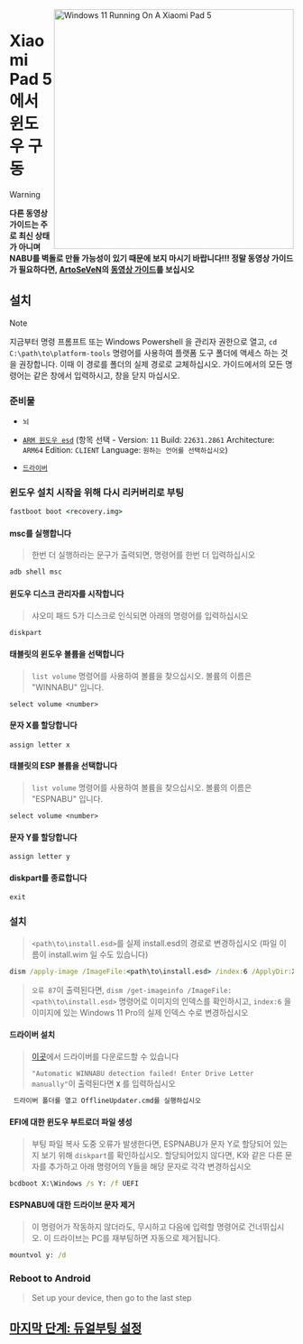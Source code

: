 <img align="right" src="https://raw.githubusercontent.com/erdilS/Port-Windows-11-Xiaomi-Pad-5/main/nabu.png" width="425" alt="Windows 11 Running On A Xiaomi Pad 5">

# Xiaomi Pad 5 에서 윈도우 구동
> [!WARNING]
> **다른 동영상 가이드는 주로 최신 상태가 아니며 NABU를 벽돌로 만들 가능성이 있기 때문에 보지 마시기 바랍니다!!! 정말 동영상 가이드가 필요하다면, [ArtoSeVeN](https://www.youtube.com/channel/UCYjwfxlYlJ7Nnzv01oszQvA)의 [동영상 가이드](https://youtu.be/BbgTbTGbXYg)를 보십시오**

## 설치
> [!NOTE]
> 지금부터 명령 프롬프트 또는 Windows Powershell 을 관리자 권한으로 열고, `cd C:\path\to\platform-tools` 명령어를 사용하여 플랫폼 도구 폴더에 액세스 하는 것을 권장합니다. 이때 이 경로를 폴더의 실제 경로로 교체하십시오.
> 가이드에서의 모든 명령어는 같은 창에서 입력하시고, 창을 닫지 마십시오.

### 준비물
- ```뇌```
  
- [```ARM 윈도우 esd```](https://worproject.com/esd) (항목 선택 - Version:  ```11``` Build:  ```22631.2861``` Architecture:  ```ARM64``` Edition:  ```CLIENT``` Language:  ```원하는 언어를 선택하십시오```)
    
- [```드라이버```](https://github.com/map220v/MiPad5-Drivers/releases/latest)

### 윈도우 설치 시작을 위해 다시 리커버리로 부팅
```cmd
fastboot boot <recovery.img>
```

#### msc를 실행합니다
> 한번 더 실행하라는 문구가 출력되면, 명령어를 한번 더 입력하십시오
```cmd
adb shell msc
```

#### 윈도우 디스크 관리자를 시작합니다
> 샤오미 패드 5가 디스크로 인식되면 아래의 명령어를 입력하십시오
```cmd
diskpart
```

#### 태블릿의 윈도우 볼륨을 선택합니다
> `list volume` 명령어를 사용하여 볼륨을 찾으십시오. 볼륨의 이름은 "WINNABU" 입니다.
```diskpart
select volume <number>
```

#### 문자 X를 할당합니다
```diskpart
assign letter x
```

#### 태블릿의 ESP 볼륨을 선택합니다
> `list volume` 명령어를 사용하여 볼륨을 찾으십시오. 볼륨의 이름은 "ESPNABU" 입니다.
```diskpart
select volume <number>
```

#### 문자 Y를 할당합니다
```diskpart
assign letter y
```

#### diskpart를 종료합니다
```diskpart
exit
```

### 설치
> `<path\to\install.esd>`를 실제 install.esd의 경로로 변경하십시오 (파일 이름이 install.wim 일 수도 있습니다)

```cmd
dism /apply-image /ImageFile:<path\to\install.esd> /index:6 /ApplyDir:X:\
```

> `오류 87`이 출력된다면, `dism /get-imageinfo /ImageFile:<path\to\install.esd>` 명령어로 이미지의 인덱스를 확인하시고, `index:6` 을 이미지에 있는 Windows 11 Pro의 실제 인덱스 수로 변경하십시오

#### 드라이버 설치
> [이곳](https://github.com/map220v/MiPad5-Drivers/releases/latest)에서 드라이버를 다운로드할 수 있습니다
> 
> `"Automatic WINNABU detection failed! Enter Drive Letter manually"`이 출력된다면 **`X`** 를 입력하십시오
```cmd
 드라이버 폴더를 열고 OfflineUpdater.cmd를 실행하십시오
```

#### EFI에 대한 윈도우 부트로더 파일 생성
> 부팅 파일 복사 도중 오류가 발생한다면, ESPNABU가 문자 Y로 할당되어 있는지 보기 위해 `diskpart`를 확인하십시오. 할당되어있지 않다면, K와 같은 다른 문자를 추가하고 아래 명령어의 Y들을 해당 문자로 각각 변경하십시오
```cmd
bcdboot X:\Windows /s Y: /f UEFI
```

#### ESPNABU에 대한 드라이브 문자 제거
> 이 명령어가 작동하지 않더라도, 무시하고 다음에 입력할 명령어로 건너뛰십시오. 이 드라이브는 PC를 재부팅하면 자동으로 제거됩니다.
```cmd
mountvol y: /d
```

### Reboot to Android
> Set up your device, then go to the last step

## [마지막 단계: 듀얼부팅 설정](dualboot-ko.md)
